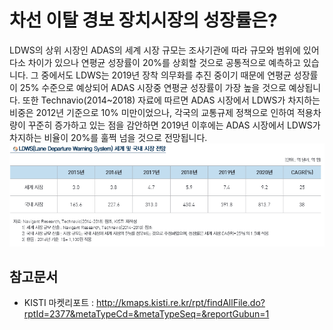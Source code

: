 # 차선 이탈 경보 장치시장의 성장률은?

LDWS의 상위 시장인 ADAS의 세계 시장 규모는 조사기관에 따라 규모와 범위에 있어 다소 차이가 있으나 연평균 성장률이 
20%를 상회할 것으로 공통적으로 예측하고 있습니다. 
그 중에서도 LDWS는 2019년 장착 의무화를 추진 중이기 때문에 연평균 성장률
이 25% 수준으로 예상되어 ADAS 시장중 연평균 성장률이 가장 높을 것으로 예상됩니다. 
또한 Technavio(2014~2018) 자료에 따르면 ADAS 시장에서 LDWS가 차지하는 비중은 2012년 기준으로 10% 미만이었으나, 
각국의 교통규제 정책으로 인하여 적용차량이 꾸준히 증가하고 있는 점을 감안하면 2019년 이후에는 ADAS 시장에서
LDWS가 차지하는 비율이 20%를 훌쩍 넘을 것으로 전망됩니다.
![](./images/차선이탈경보장치_Q14_1_4.PNG) 
## 참고문서
- KISTI 마켓리포트 : http://kmaps.kisti.re.kr/rpt/findAllFile.do?rptId=2377&metaTypeCd=&metaTypeSeq=&reportGubun=1
